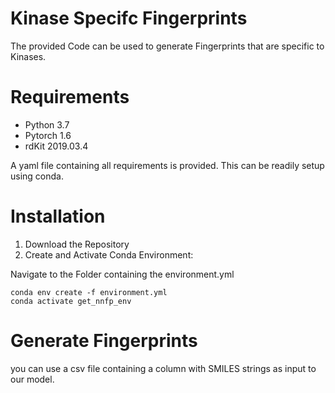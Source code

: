 # Kinase Specifc Fingerprints

The provided Code can be used to generate Fingerprints that are specific to Kinases. 


# Requirements

* Python 3.7
* Pytorch 1.6
* rdKit 2019.03.4

A yaml file containing all requirements is provided. This can be readily setup using conda.


# Installation 

1. Download the Repository
2. Create and Activate Conda Environment:
  
  Navigate to the Folder containing the environment.yml
  ```
  conda env create -f environment.yml
  conda activate get_nnfp_env
  ```
# Generate Fingerprints
you can use a csv file containing a column with SMILES strings as input to our model.

```

```

